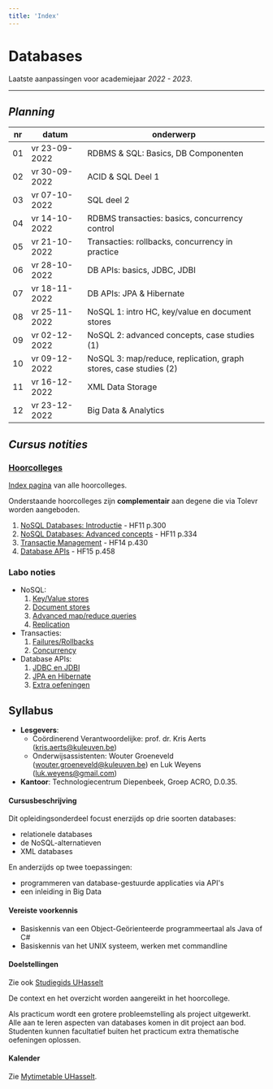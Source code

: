 ```yaml
---
title: 'Index'
---
```


# <i class="fas fa-database"></i> Databases <i class="fas fa-database"></i>

Laatste aanpassingen voor academiejaar _2022 - 2023_.

---

## _Planning_

| nr  | datum         | onderwerp                 |
|-----|---------------|---------------------------|
| 01  | vr 23-09-2022 | RDBMS & SQL: Basics, DB Componenten
| 02  | vr 30-09-2022 | ACID & SQL Deel 1
| 03  | vr 07-10-2022 | SQL deel 2
| 04  | vr 14-10-2022 | RDBMS transacties: basics, concurrency control
| 05  | vr 21-10-2022 | Transacties: rollbacks, concurrency in practice
| 06  | vr 28-10-2022 | DB APIs: basics, JDBC, JDBI
| 07  | vr 18-11-2022 | DB APIs: JPA & Hibernate
| 08  | vr 25-11-2022 | NoSQL 1: intro HC, key/value en document stores
| 09  | vr 02-12-2022 | NoSQL 2: advanced concepts, case studies (1)
| 10  | vr 09-12-2022 | NoSQL 3: map/reduce, replication, graph stores, case studies (2)
| 11  | vr 16-12-2022 | XML Data Storage
| 12  | vr 23-12-2022 | Big Data & Analytics


## _Cursus notities_

### [Hoorcolleges](/hoorcolleges)

[Index pagina](/hoorcolleges) van alle hoorcolleges.

Onderstaande hoorcolleges zijn **complementair** aan degene die via Tolevr worden aangeboden.

1. [NoSQL Databases: Introductie](/hoorcolleges/slides-1/) - HF11 p.300
2. [NoSQL Databases: Advanced concepts](/hoorcolleges/slides-2/) - HF11 p.334
3. [Transactie Management](/hoorcolleges/slides-3/) - HF14 p.430
4. [Database APIs](/hoorcolleges/slides-4) - HF15 p.458

### Labo noties

- NoSQL:
    1. [Key/Value stores](/nosql/keyvaluestores)
    2. [Document stores](/nosql/documentstores)
    3. [Advanced map/reduce queries](/nosql/mapreduce)
    4. [Replication](/nosql/replication)
- Transacties:
    1. [Failures/Rollbacks](/transacties/failures-rollbacks)
    2. [Concurrency](/transacties/concurrency)
- Database APIs:
    1. [JDBC en JDBI](/apis/jdbc-jdbi)
    2. [JPA en Hibernate](/apis/jpa)
    3. [Extra oefeningen](/apis/ex)

## Syllabus

- **Lesgevers**:
    + Coördinerend Verantwoordelijke: prof. dr. Kris Aerts ([kris.aerts@kuleuven.be](mailto:kris.aerts@kuleuven.be))
    + Onderwijsassistenten: Wouter Groeneveld ([wouter.groeneveld@kuleuven.be](mailto:wouter.groeneveld@kuleuven.be)) en Luk Weyens ([luk.weyens@gmail.com](mailto:luk.weyens@gmail.com))
- **Kantoor**: Technologiecentrum Diepenbeek, Groep ACRO, D.0.35. 


#### Cursusbeschrijving

Dit opleidingsonderdeel focust enerzijds op drie soorten databases:

- relationele databases
- de NoSQL-alternatieven
- XML databases

En anderzijds op twee toepassingen:

- programmeren van database-gestuurde applicaties via API's
- een inleiding in Big Data


#### Vereiste voorkennis

- Basiskennis van een Object-Geörienteerde programmeertaal als Java of C#
- Basiskennis van het UNIX systeem, werken met commandline

#### Doelstellingen

Zie ook [Studiegids UHasselt](hhttps://uhintra03.uhasselt.be/studiegidswww/opleidingsonderdeel.aspx?a=2022&i=4290&n=4&t=01)
    
De context en het overzicht worden aangereikt in het hoorcollege.

Als practicum wordt een grotere probleemstelling als project uitgewerkt. Alle aan te leren aspecten van databases komen in dit project aan bod. Studenten kunnen facultatief buiten het practicum extra thematische oefeningen oplossen.


#### Kalender

Zie [Mytimetable UHasselt](https://mytimetable.uhasselt.be/).
